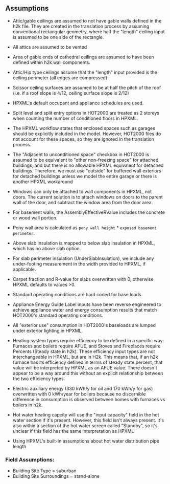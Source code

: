 ## Assumptions
- Attic/gable ceilings are assumed to not have gable walls defined in the h2k file. They are created in the translation process by assuming conventional rectangular geometry, where half the "length" ceiling input is assumed to be one side of the rectangle.
- All attics are assumed to be vented
- Area of gable ends of cathedral ceilings are assumed to have been defined within h2k wall components.
- Attic/Hip type ceilings assume that the "length" input provided is the ceiling perimeter (all edges are compressed)
- Scissor ceiling surfaces are assumed to be at half the pitch of the roof (i.e. if a roof slope is 4/12, ceiling surface slope is 2/12)
- HPXML's default occupant and appliance schedules are used.
- Split level and split entry options in HOT2000 are treated as 2 storeys when counting the number of conditioned floors in HPXML.
- The HPXML workflow states that enclosed spaces such as garages should be explicitly included in the model. However, HOT2000 files do not account for these spaces, so they are ignored in the translation process.

- The "Adjacent to unconditioned space" checkbox in HOT2000 is assumed to be equivalent to "other non-freezing space" for attached buildings, and but there is no allowable HPXML equivalent for detached buildings. Therefore, we must use "outside" for buffered wall exteriors for detached buildings unless we model the entire garage or there is another HPXML workaround


- Windows can only be attached to wall components in HPXML, not doors. The current solution is to attach windows on doors to the parent wall of the door, and subtract the window area from the door area.
- For basement walls, the AssemblyEffectiveRValue includes the concrete or wood wall portion.
- Pony wall area is calculated as `pony wall height` * `exposed basement perimeter`.
- Above slab insulation is mapped to below slab insulation in HPXML, which has no above slab option.
- For slab perimeter insulation (UnderSlabInsulation), we include any under-footing measurement in the width provided to HPXML, if applicable.
- Carpet fraction and R-value for slabs overwritten with 0, otherwise HPXML defaults to values >0.
- Standard operating conditions are hard coded for base loads.
- Appliance Energy Guide Label inputs have been reverse engineered to achieve appliance water and energy consumption results that match HOT2000's standard operating conditions.
- All "exterior use" consumption in HOT2000's baseloads are lumped under exterior lighting in HPXML.


- Heating system types require efficiency to be defined in a specific way: Furnaces and boilers require AFUE, and Stoves and Fireplaces require Percents (Steady state in h2k). These efficiency input types are not interchangeable in HPXML, but are in H2k. This means that, if an h2k furnace has its efficiency defined in terms of steady state percent, that value will be interpreted by HPXML as an AFUE value. There doesn't appear to be a way around this without an explicit relationship between the two efficiency types.
- Electric auxiliary energy (330 kWh/y for oil and 170 kWh/y for gas) overwritten with 0 kWh/year for boilers because no discernible difference in consumption is observed between homes with furnaces vs boilers in h2k. 
- Hot water heating capcity will use the "input capacity" field in the hot water section if it's present. However, this field isn't always present. It's also within a section of the hot water screen called "Standby", so it's unclear if this field has the same interpretation as HPXML
- Using HPXML's built-in assumptions about hot water distribution pipe length


### Field Assumptions:
- Building Site Type = suburban
- Building Site Surroundings = stand-alone
